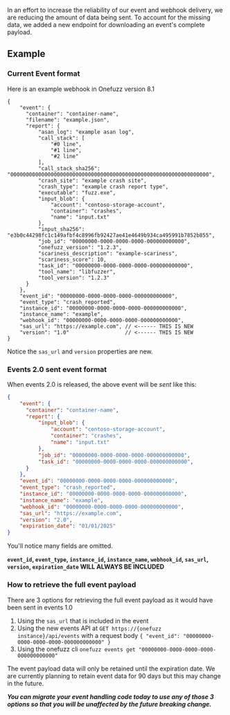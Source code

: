 In an effort to increase the reliability of our event and webhook delivery, we are reducing the amount of data being sent. To account for the missing data, we added a new endpoint for downloading an event's complete payload.

## Example

### Current Event format

Here is an example webhook in Onefuzz version 8.1

```jsonc
{
    "event": {
      "container": "container-name",
      "filename": "example.json",
      "report": {
          "asan_log": "example asan log",
          "call_stack": [
              "#0 line",
              "#1 line",
              "#2 line"
          ],
          "call_stack_sha256": "0000000000000000000000000000000000000000000000000000000000000000",
          "crash_site": "example crash site",
          "crash_type": "example crash report type",
          "executable": "fuzz.exe",
          "input_blob": {
              "account": "contoso-storage-account",
              "container": "crashes",
              "name": "input.txt"
          },
          "input_sha256": "e3b0c44298fc1c149afbf4c8996fb92427ae41e4649b934ca495991b7852b855",
          "job_id": "00000000-0000-0000-0000-000000000000",
          "onefuzz_version": "1.2.3",
          "scariness_description": "example-scariness",
          "scariness_score": 10,
          "task_id": "00000000-0000-0000-0000-000000000000",
          "tool_name": "libfuzzer",
          "tool_version": "1.2.3"
      }
    },
    "event_id": "00000000-0000-0000-0000-000000000000",
    "event_type": "crash_reported",
    "instance_id": "00000000-0000-0000-0000-000000000000",
    "instance_name": "example",
    "webhook_id": "00000000-0000-0000-0000-000000000000",
    "sas_url": "https://example.com", // <------ THIS IS NEW
    "version": "1.0"                  // <------ THIS IS NEW
}
```

Notice the `sas_url` and `version` properties are new.

### Events 2.0 sent event format

When events 2.0 is released, the above event will be _sent_ like this:

```json
{
    "event": {
      "container": "container-name",
      "report": {
          "input_blob": {
              "account": "contoso-storage-account",
              "container": "crashes",
              "name": "input.txt"
          },
          "job_id": "00000000-0000-0000-0000-000000000000",
          "task_id": "00000000-0000-0000-0000-000000000000",
      }
    },
    "event_id": "00000000-0000-0000-0000-000000000000",
    "event_type": "crash_reported",
    "instance_id": "00000000-0000-0000-0000-000000000000",
    "instance_name": "example",
    "webhook_id": "00000000-0000-0000-0000-000000000000",
    "sas_url": "https://example.com",
    "version": "2.0",
    "expiration_date": "01/01/2025"
}
```

You'll notice many fields are omitted. 

**`event_id`, `event_type`, `instance_id`, `instance_name`, `webhook_id`, `sas_url`, `version`, `expiration_date` WILL ALWAYS BE INCLUDED**

### How to retrieve the full event payload

There are 3 options for retrieving the full event payload as it would have been sent in events 1.0

1. Using the `sas_url` that is included in the event
2. Using the new events API at `GET https://{onefuzz instance}/api/events` with a request body `{ "event_id": "00000000-0000-0000-0000-000000000000" }`
3. Using the onefuzz cli `onefuzz events get "00000000-0000-0000-0000-000000000000"`

The event payload data will only be retained until the expiration date. We are currently planning to retain event data for 90 days but this may change in the future.

_**You can migrate your event handling code today to use any of those 3 options so that you will be unaffected by the future breaking change.**_
